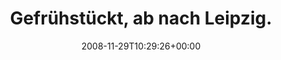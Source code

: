 ---
retweeted: false
source: <a href="http://twitter.com" rel="nofollow">Twitter Web Client</a>
entities:
  hashtags:
  - text: regen
    indices:
    - '31'
    - '37'
  - text: 4gradcelsius
    indices:
    - '38'
    - '51'
  symbols: []
  user_mentions: []
  urls: []
display_text_range:
- '0'
- '51'
favorite_count: '0'
id_str: '1029228882'
truncated: false
retweet_count: '0'
id: '1029228882'
created_at: Sat Nov 29 10:29:26 +0000 2008
favorited: false
full_text: 'Gefrühstückt, ab nach Leipzig. #regen #4gradcelsius'
lang: de
tags:
- regen
- 4gradcelsius
- pesos:twitter
date: '2008-11-29T10:29:26+00:00'
src: https://twitter.com/bascht/status/1029228882
original_url: https://twitter.com/bascht/status/1029228882
type: twitter_tweet
text: 'Gefrühstückt, ab nach Leipzig. #regen #4gradcelsius'
title: 'Gefrühstückt, ab nach Leipzig. '

---